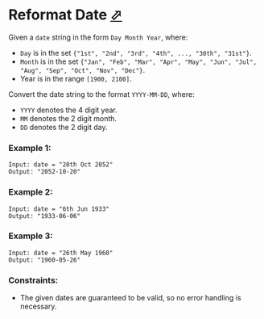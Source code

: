 # Reformat Date [⬀](https://leetcode.com/problems/reformat-date/)

Given a `date` string in the form `Day Month Year`, where:

- `Day` is in the set `{"1st", "2nd", "3rd", "4th", ..., "30th", "31st"}`.
- `Month` is in the set `{"Jan", "Feb", "Mar", "Apr", "May", "Jun", "Jul", "Aug", "Sep", "Oct", "Nov", "Dec"}`.
- Year is in the range `[1900, 2100]`.

Convert the date string to the format `YYYY-MM-DD`, where:

- `YYYY` denotes the 4 digit year.
- `MM` denotes the 2 digit month.
- `DD` denotes the 2 digit day.
 
### Example 1:
```
Input: date = "20th Oct 2052"
Output: "2052-10-20"
```

### Example 2:
```
Input: date = "6th Jun 1933"
Output: "1933-06-06"
```

### Example 3:
```
Input: date = "26th May 1960"
Output: "1960-05-26"
``` 

### Constraints:

- The given dates are guaranteed to be valid, so no error handling is necessary.
